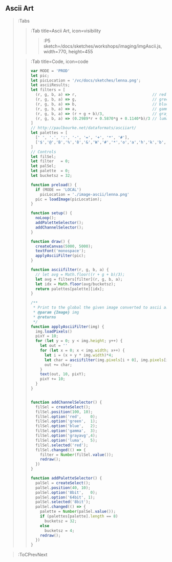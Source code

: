 ## Ascii Art

> :Tabs
> > :Tab title=Ascii Art, icon=visibility
> > > :P5 sketch=/docs/sketches/workshops/imaging/imgAscii.js, width=770, height=455
>
> > :Tab title=Code, icon=code
> >
> > ```js | imgAscii.js
> > var MODE = 'PROD'
> > let pic;
> > let picLocation = '/vc/docs/sketches/lenna.png';
> > let asciiResults;
> > let filters = [
> >   (r, g, b, a) => r,                                 // red
> >   (r, g, b, a) => g,                                 // green
> >   (r, g, b, a) => b,                                 // blue
> >   (r, g, b, a) => a,                                 // gamma
> >   (r, g, b, a) => (r + g + b)/3,                     // gray
> >   (r, g, b, a) => (0.2989*r + 0.5870*g + 0.1140*b)/3 // luma
> > ]
> > // http://paulbourke.net/dataformats/asciiart/
> > let palettes = [
> >   [' ', '.', ':', '-', '=', '+', '*', '#'],
> >   ['$','@','B','%','8','&','W','#','*','o','a','h','k','b','d','p','m','Z','O','0','Q','L','C','J',> > 'U','Y','X','z','c','v','u','n','r','j','f','t','/','|','(',')','1','{','}','[',']','?','-','_','> > +','~','<','>','i','!','l',';',':',',','"','^','`','\'','.',' '].reverse()
> > ]
> > // Controls
> > let filSel;
> > let filter   = 0;
> > let palSel;
> > let palette  = 0;
> > let bucketsz = 32;
> > 
> > function preload() {
> >   if (MODE == 'LOCAL')
> >     picLocation = './image-ascii/lenna.png'
> >   pic = loadImage(picLocation);
> > }
> > 
> > function setup() {
> >   noLoop();
> >   addPaletteSelector();
> >   addChannelSelector();
> > }
> > 
> > function draw() {
> >   createCanvas(5000, 5000);
> >   textFont('monospace');
> >   applyAsciiFilter(pic);
> > }
> > 
> > function asciifilter(r, g, b, a) {
> >   // let avg = Math.floor((r + g + b)/3);
> >   let avg = filters[filter](r, g, b, a);
> >   let idx = Math.floor(avg/bucketsz);
> >   return palettes[palette][idx];
> > }
> > 
> > /**
> >  * Print to the global the given image converted to ascii art.
> >  * @param {Image} img 
> >  * @returns 
> >  */
> > function applyAsciiFilter(img) {
> >   img.loadPixels()
> >   pixY = 10;
> >   for (let y = 0; y < img.height; y++) {
> >     let out = ''
> >     for (let x = 0; x < img.width; x++) {
> >       let i = (x + y * img.width)*4;
> >       let char = asciifilter(img.pixels[i + 0], img.pixels[i + 1], img.pixels[i + 2], img.pixels[i > > + 3]);
> >       out += char;
> >     }
> >     text(out, 10, pixY);
> >     pixY += 10;
> >   }
> > }
> > 
> > 
> > function addChannelSelector() {
> >   filSel = createSelect();
> >   filSel.position(100, 10);
> >   filSel.option('red',    0);
> >   filSel.option('green',  1);
> >   filSel.option('blue',   2);
> >   filSel.option('gamma',  3);
> >   filSel.option('grayavg',4);
> >   filSel.option('luma',   5);
> >   filSel.selected('red');
> >   filSel.changed(() => {
> >     filter = Number(filSel.value());
> >     redraw();
> >   })
> > }
> > 
> > function addPaletteSelector() {
> >   palSel = createSelect();
> >   palSel.position(40, 10);
> >   palSel.option('8bit',   0);
> >   palSel.option('64bit', 1);
> >   palSel.selected('8bit');
> >   palSel.changed(() => {
> >     palette = Number(palSel.value());
> >     if (palettes[palette].length == 8)
> >       bucketsz = 32;
> >     else 
> >       bucketsz = 4;
> >     redraw();
> >   })
> > }
> > ```

> :ToCPrevNext